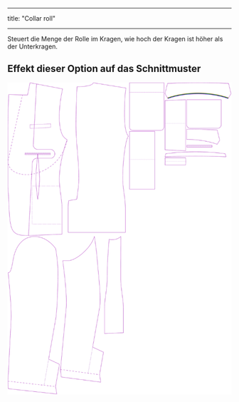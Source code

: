 - - -
title: "Collar roll"
- - -

Steuert die Menge der Rolle im Kragen, wie hoch der Kragen ist höher als der Unterkragen.

## Effekt dieser Option auf das Schnittmuster

![Dieses Bild zeigt den Effekt dieser Option, indem es mehrere Varianten überlagert, die einen anderen Wert für diese Option haben](jaeger_collarroll_sample.svg "Effect of this option on the pattern")

